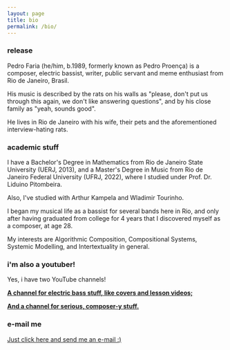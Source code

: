 ```yaml
---
layout: page
title: bio
permalink: /bio/
---
```


### release

Pedro Faria (he/him, b.1989, formerly known as Pedro Proença) is a composer, electric bassist, writer, public servant and meme enthusiast from Rio de Janeiro, Brasil.
            
His music is described by the rats on his walls as "please, don't put us through this again, we don't like answering questions", and by his close family as "yeah, sounds good".
            
He lives in Rio de Janeiro with his wife, their pets and the aforementioned interview-hating rats.

### academic stuff

I have a Bachelor's Degree in Mathematics from Rio de Janeiro State University (UERJ, 2013), and a Master's Degree in Music from Rio de Janeiro Federal University (UFRJ, 2022), where I studied under Prof. Dr. Liduino Pitombeira.

Also, I've studied with Arthur Kampela and Wladimir Tourinho.

I began my musical life as a bassist for several bands here in Rio, and only after having graduated from college for 4 years that I discovered myself as a composer, at age 28.

My interests are Algorithmic Composition, Compositional Systems, Systemic Modelling, and Intertextuality in general.

### i'm also a youtuber!

Yes, i have two YouTube channels!

**[A channel for electric bass stuff, like covers and lesson videos;](https://www.youtube.com/c/punksterbass)**

**[And a channel for serious, composer-y stuff.](https://www.youtube.com/channel/UCn91Bw-Qw4GqXaHAH4tpUIA)**

### e-mail me

[Just click here and send me an e-mail :)](mailto:pedrofaria1989@gmail.com)
